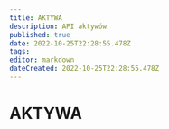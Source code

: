 ```yaml
---
title: AKTYWA
description: API aktywów
published: true
date: 2022-10-25T22:28:55.478Z
tags: 
editor: markdown
dateCreated: 2022-10-25T22:28:55.478Z
---
```


# AKTYWA